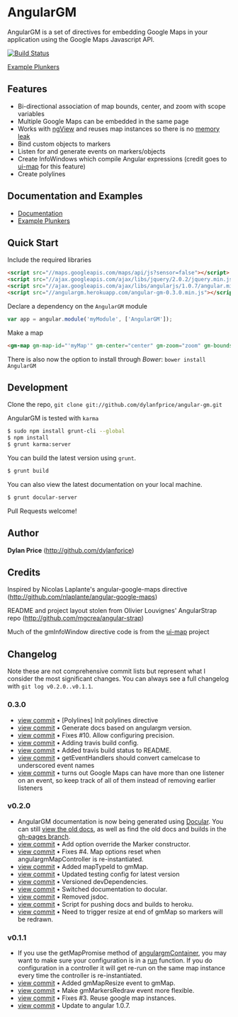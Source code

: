 # AngularGM

AngularGM is a set of directives for embedding Google Maps in your application using the Google Maps Javascript API.

[![Build Status](https://travis-ci.org/dylanfprice/angular-gm.png)](https://travis-ci.org/dylanfprice/angular-gm)

[Example Plunkers](http://embed.plnkr.co/PYDYjVuRHaJpdntoJtqL)


## Features

+ Bi-directional association of map bounds, center, and zoom with scope variables
+ Multiple Google Maps can be embedded in the same page
+ Works with [ngView](http://docs.angularjs.org/api/ng.directive:ngView) and reuses map instances so there is no [memory leak](https://github.com/dylanfprice/angular-gm/issues/3)
+ Bind custom objects to markers
+ Listen for and generate events on markers/objects
+ Create InfoWindows which compile Angular expressions (credit goes to [ui-map](https://github.com/angular-ui/ui-map) for this feature)
+ Create polylines


## Documentation and Examples

+ [Documentation](http://angulargm.herokuapp.com/documentation/angulargm-0.3.0/api/angulargm)
+ [Example Plunkers](http://embed.plnkr.co/PYDYjVuRHaJpdntoJtqL)


## Quick Start

Include the required libraries 
```html
<script src="//maps.googleapis.com/maps/api/js?sensor=false"></script>
<script src="//ajax.googleapis.com/ajax/libs/jquery/2.0.2/jquery.min.js"></script>
<script src="//ajax.googleapis.com/ajax/libs/angularjs/1.0.7/angular.min.js"></script>
<script src="//angulargm.herokuapp.com/angular-gm-0.3.0.min.js"></script>
```

Declare a dependency on the `AngularGM` module
``` javascript
var app = angular.module('myModule', ['AngularGM']);
```

Make a map
```html
<gm-map gm-map-id="'myMap'" gm-center="center" gm-zoom="zoom" gm-bounds="bounds" gm-map-type-id="mapTypeId" style="width:500px;height:500px;"></gm-map>
```

There is also now the option to install through _Bower_: `bower install AngularGM`


## Development

Clone the repo, `git clone git://github.com/dylanfprice/angular-gm.git`

AngularGM is tested with `karma`

``` bash
$ sudo npm install grunt-cli --global
$ npm install
$ grunt karma:server
```

You can build the latest version using `grunt`.

``` bash
$ grunt build
```

You can also view the latest documentation on your local machine.
```bash
$ grunt docular-server
```

Pull Requests welcome!


## Author

**Dylan Price** (http://github.com/dylanfprice)


## Credits

Inspired by Nicolas Laplante's angular-google-maps directive (http://github.com/nlaplante/angular-google-maps)

README and project layout stolen from Olivier Louvignes' AngularStrap repo (http://github.com/mgcrea/angular-strap)

Much of the gmInfoWindow directive code is from the [ui-map](https://github.com/angular-ui/ui-map) project
  

## Changelog
Note these are not comprehensive commit lists but represent what I consider the
most significant changes. You can always see a full changelog with `git log
v0.2.0..v0.1.1`.

### 0.3.0
+ [view commit](http://github.com/dylanfprice/angular-gm/commit/69d79899f5da13d5c7c00da4e64efdce775ff2d6) &bull; [Polylines] Init polylines directive 
+ [view commit](http://github.com/dylanfprice/angular-gm/commit/39da12fd0eb1dccb4554b8b4c7704b128f0b3a76) &bull; Generate docs based on angulargm version. 
+ [view commit](http://github.com/dylanfprice/angular-gm/commit/aca653b9a32482a3b8e21a784f24db729ef6c1c9) &bull; Fixes #10. Allow configuring precision. 
+ [view commit](http://github.com/dylanfprice/angular-gm/commit/db2ff045737dff0a085b6d8e5a34d80daaad0ada) &bull; Adding travis build config. 
+ [view commit](http://github.com/dylanfprice/angular-gm/commit/76ae49c6031e745707902b98364aa1392296f0d1) &bull; Added travis build status to README. 
+ [view commit](http://github.com/dylanfprice/angular-gm/commit/0abe30e34d4c748cefb44e09520d1f2c663bbbd9) &bull; getEventHandlers should convert camelcase to underscored event names 
+ [view commit](http://github.com/dylanfprice/angular-gm/commit/eaf1f217b640d3ab7c103d6f17e8c5e8b74bbfa5) &bull; turns out Google Maps can have more than one listener on an event, so keep track of all of them instead of removing earlier listeners 

### v0.2.0
+ AngularGM documentation is now being generated using [Docular](http://grunt-docular.com/). You can still [view the old docs](http://dylanfprice.github.io/angular-gm/docs/), as well as find the old docs and builds in the [gh-pages branch](https://github.com/dylanfprice/angular-gm/tree/gh-pages).
+ [view commit](http://github.com/dylanfprice/angular-gm/commit/06cb6c21fa8b5753e53ff3209bf37f770a3e14a9) &bull; Add option override the Marker constructor. 
+ [view commit](http://github.com/dylanfprice/angular-gm/commit/f0d44debaae2c3f1231f54480a4b3840c392399f) &bull; Fixes #4. Map options reset when angulargmMapController is re-instantiated. 
+ [view commit](http://github.com/dylanfprice/angular-gm/commit/3979163640fbc0bdca37764ff8f786c612ef5509) &bull; Added mapTypeId to gmMap. 
+ [view commit](http://github.com/dylanfprice/angular-gm/commit/e34b216202507116c6123f7c86e866104f622111) &bull; Updated testing config for latest version 
+ [view commit](http://github.com/dylanfprice/angular-gm/commit/d9fa914ca80486cac0231a116f2b85885745a266) &bull; Versioned devDependencies. 
+ [view commit](http://github.com/dylanfprice/angular-gm/commit/bdf6de3a1df8fc77ce9dd5f9e4daee6db58be37e) &bull; Switched documentation to docular. 
+ [view commit](http://github.com/dylanfprice/angular-gm/commit/8cb84094fd77da8e71ccd31b2575911887086cff) &bull; Removed jsdoc. 
+ [view commit](http://github.com/dylanfprice/angular-gm/commit/f5c79cfa370c8269a74009be84f73bb4961ab844) &bull; Script for pushing docs and builds to heroku. 
+ [view commit](http://github.com/dylanfprice/angular-gm/commit/505a6c777fff2199f53f0b2a4a6e4d15d2471cc7) &bull; Need to trigger resize at end of gmMap so markers will be redrawn. 

### v0.1.1
+ If you use the getMapPromise method of [angulargmContainer](http://dylanfprice.github.io/angular-gm/docs/module-angulargmContainer.html), you may want to make sure your configuration is in a [run](http://docs.angularjs.org/api/angular.Module#run) function. If you do configuration in a controller it will get re-run on the same map instance every time the controller is re-instantiated.
+ [view commit](http://github.com/dylanfprice/angular-gm/commit/a715cd14a44519d5f7473ee0d485781b9ca1c46b) &bull; Added gmMapResize event to gmMap. 
+ [view commit](http://github.com/dylanfprice/angular-gm/commit/4736ba9abd741f17333d60285f047bb380a2cc75) &bull; Make gmMarkersRedraw event more flexible. 
+ [view commit](http://github.com/dylanfprice/angular-gm/commit/bf97b1c4f99d2f7f88998e1bb6d0c512e687775b) &bull; Fixes #3. Reuse google map instances. 
+ [view commit](http://github.com/dylanfprice/angular-gm/commit/03ab919f6e00ef9b5eb033202b7f2183ce944b79) &bull; Update to angular 1.0.7. 


